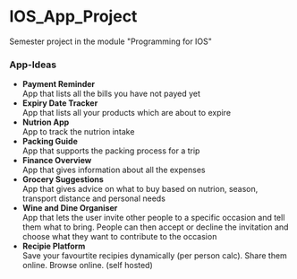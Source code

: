 # IOS_App_Project
Semester project in the module "Programming for IOS"

<h3>App-Ideas</h3>
<ul>
  <li>
    <b>Payment Reminder</b>
    <br />
    App that lists all the bills you have not payed yet
  </li>
  <li>
    <b>Expiry Date Tracker</b>
    <br />
    App that lists all your products which are about to expire
  </li>
  <li>
    <b>Nutrion App</b>
    <br />
    App to track the nutrion intake
  </li>
  <li>
    <b>Packing Guide</b>
    <br />
    App that supports the packing process for a trip
  </li>
  <li>
    <b>Finance Overview</b>
    <br />
    App that gives information about all the expenses
  </li>
  <li>
    <b>Grocery Suggestions</b>
    <br />
    App that gives advice on what to buy based on nutrion, season, transport distance and personal needs
  </li>
  <li>
    <b>Wine and Dine Organiser</b>
    <br />
    App that lets the user invite other people to a specific occasion and tell them what to bring. People can then accept or decline the invitation and choose what they want to contribute to the occasion
  </li>
    <li>
    <b>Recipie Platform</b>
    <br />
    Save your favourtite recipies dynamically (per person calc). Share them online. Browse online. (self hosted)
  </li>
</ul>
